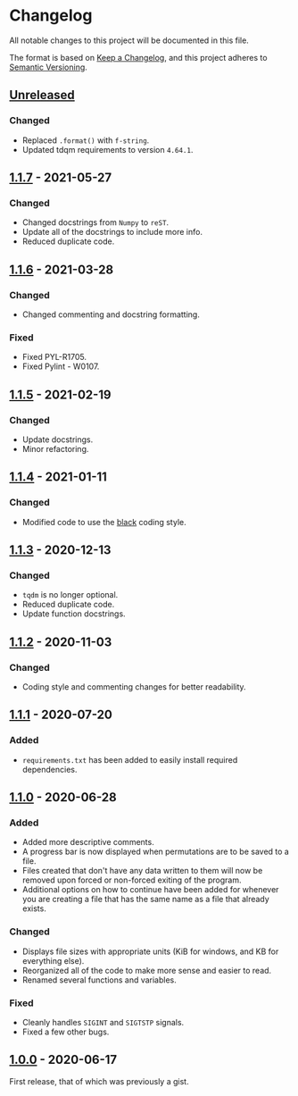 # Changelog

All notable changes to this project will be documented in this file.

The format is based on [Keep a Changelog](https://keepachangelog.com/en/1.0.0/), and this project adheres to [Semantic Versioning](https://semver.org/spec/v2.0.0.html).

## [Unreleased]

### Changed

- Replaced `.format()` with `f-string`.
- Updated tdqm requirements to version `4.64.1`.

## [1.1.7] - 2021-05-27

### Changed

- Changed docstrings from `Numpy` to `reST`.
- Update all of the docstrings to include more info.
- Reduced duplicate code.

## [1.1.6] - 2021-03-28

### Changed

- Changed commenting and docstring formatting.

### Fixed

- Fixed PYL-R1705.
- Fixed Pylint - W0107.

## [1.1.5] - 2021-02-19


### Changed

- Update docstrings.
- Minor refactoring.

## [1.1.4] - 2021-01-11

### Changed

- Modified code to use the [black](https://github.com/psf/black) coding style.

## [1.1.3] - 2020-12-13

### Changed

- `tqdm` is no longer optional.
- Reduced duplicate code.
- Update function docstrings.

## [1.1.2] - 2020-11-03

### Changed

- Coding style and commenting changes for better readability.

## [1.1.1] - 2020-07-20

### Added

- `requirements.txt` has been added to easily install required dependencies.

## [1.1.0] - 2020-06-28

### Added

- Added more descriptive comments.
- A progress bar is now displayed when permutations are to be saved to a file.
- Files created that don't have any data written to them will now be removed upon forced or non-forced exiting of the program.
- Additional options on how to continue have been added for whenever you are creating a file that has the same name as a file that already exists.

### Changed

- Displays file sizes with appropriate units (KiB for windows, and KB for everything else).
- Reorganized all of the code to make more sense and easier to read.
- Renamed several functions and variables.

### Fixed

- Cleanly handles `SIGINT` and `SIGTSTP` signals.
- Fixed a few other bugs.

## [1.0.0] - 2020-06-17

First release, that of which was previously a gist.

[unreleased]: https://github.com/StrangeRanger/string-permutation/compare/v1.1.7...HEAD
[1.1.7]: https://github.com/StrangeRanger/string-permutation/releases/tag/v1.1.7
[1.1.6]: https://github.com/StrangeRanger/string-permutation/releases/tag/v1.1.6
[1.1.5]: https://github.com/StrangeRanger/string-permutation/releases/tag/v1.1.5
[1.1.4]: https://github.com/StrangeRanger/string-permutation/releases/tag/v1.1.4
[1.1.3]: https://github.com/StrangeRanger/string-permutation/releases/tag/v1.1.3
[1.1.2]: https://github.com/StrangeRanger/string-permutation/releases/tag/v1.1.2
[1.1.1]: https://github.com/StrangeRanger/string-permutation/releases/tag/v1.1.1
[1.1.0]: https://github.com/StrangeRanger/string-permutation/releases/tag/v1.1.0
[1.0.0]: https://github.com/StrangeRanger/string-permutation/releases/tag/v1.0.0
